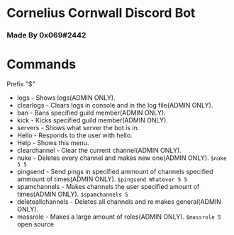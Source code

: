 # Cornelius Cornwall Discord Bot
### Made By 0x069#2442
# Commands
Prefix "$"

* logs - Shows logs(ADMIN ONLY).
* clearlogs - Clears logs in console and in the log file(ADMIN ONLY).
* ban - Bans specified guild member(ADMIN ONLY).
* kick - Kicks specified guild member(ADMIN ONLY).
* servers - Shows what server the bot is in.
* Hello - Responds to the user with hello.
* Help - Shows this menu.
* clearchannel - Clear the current channel(ADMIN ONLY).
* nuke - Deletes every channel and makes new one(ADMIN ONLY). `$nuke 5 5`
* pingsend - Send pings in specified ammount of channels specified ammount of times(ADMIN ONLY). `$pingsend Whatever 5 5`
* spamchannels - Makes channels the user specified amount of times(ADMIN ONLY). `$spamchannels 5`
* deleteallchannels - Deletes all channels and re makes general(ADMIN ONLY).
* massrole - Makes a large amount of roles(ADMIN ONLY). `$massrole 5`
open source

